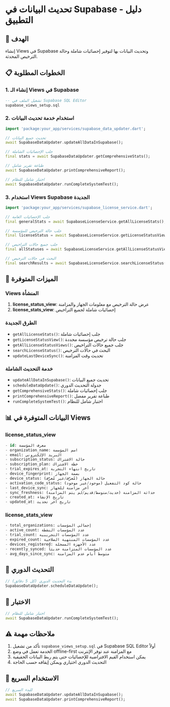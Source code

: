 # تحديث البيانات في Supabase - دليل التطبيق

## 🎯 الهدف
إنشاء Views في Supabase وتحديث البيانات بها لتوفير إحصائيات شاملة وحالة الترخيص المحدثة.

## 📋 الخطوات المطلوبة

### 1. إنشاء الـ Views في Supabase
```sql
-- تشغيل الملف في Supabase SQL Editor
supabase_views_setup.sql
```

### 2. استخدام خدمة تحديث البيانات
```dart
import 'package:your_app/services/supabase_data_updater.dart';

// تحديث جميع البيانات
await SupabaseDataUpdater.updateAllDataInSupabase();

// جلب الإحصائيات الشاملة
final stats = await SupabaseDataUpdater.getComprehensiveStats();

// طباعة تقرير شامل
await SupabaseDataUpdater.printComprehensiveReport();

// اختبار شامل للنظام
await SupabaseDataUpdater.runCompleteSystemTest();
```

### 3. استخدام Views Supabase الجديدة
```dart
import 'package:your_app/services/supabase_license_service.dart';

// جلب الإحصائيات العامة
final generalStats = await SupabaseLicenseService.getAllLicenseStats();

// جلب حالة الترخيص للمؤسسة
final licenseStatus = await SupabaseLicenseService.getLicenseStatusView(schoolId);

// جلب جميع حالات التراخيص
final allStatuses = await SupabaseLicenseService.getAllLicenseStatusViews();

// البحث في حالات الترخيص
final searchResults = await SupabaseLicenseService.searchLicenseStatus("اسم المدرسة");
```

## 🔧 الميزات المتوفرة

### Views المنشأة
1. **license_status_view**: عرض حالة الترخيص مع معلومات الجهاز والمزامنة
2. **license_stats_view**: إحصائيات شاملة لجميع التراخيص

### الطرق الجديدة
- `getAllLicenseStats()`: جلب إحصائيات شاملة
- `getLicenseStatusView()`: جلب حالة ترخيص مؤسسة محددة
- `getAllLicenseStatusViews()`: جلب جميع حالات التراخيص
- `searchLicenseStatus()`: البحث في حالات الترخيص
- `updateLastDeviceSync()`: تحديث وقت المزامنة

### خدمة التحديث الشاملة
- `updateAllDataInSupabase()`: تحديث جميع البيانات
- `scheduleDataUpdate()`: جدولة التحديث الدوري
- `getComprehensiveStats()`: جلب إحصائيات شاملة
- `printComprehensiveReport()`: طباعة تقرير مفصل
- `runCompleteSystemTest()`: اختبار شامل للنظام

## 📊 البيانات المتوفرة في Views

### license_status_view
```sql
- id: معرف المؤسسة
- organization_name: اسم المؤسسة
- email: البريد الإلكتروني
- subscription_status: حالة الاشتراك
- subscription_plan: خطة الاشتراك
- trial_expires_at: تاريخ انتهاء التجربة
- device_fingerprint: بصمة الجهاز
- device_status: حالة الجهاز (مُعرَّف/غير مُعرَّف)
- activation_code_status: حالة كود التفعيل (موجود/غير موجود)
- last_device_sync: آخر مزامنة للجهاز
- sync_freshness: حداثة المزامنة (حديث/متوسط/قديم/لم يتم المزامنة)
- created_at: تاريخ الإنشاء
- updated_at: تاريخ آخر تحديث
```

### license_stats_view
```sql
- total_organizations: إجمالي المؤسسات
- active_count: عدد المؤسسات النشطة
- trial_count: عدد المؤسسات التجريبية
- expired_count: عدد المؤسسات المنتهية الصلاحية
- devices_registered: عدد الأجهزة المسجلة
- recently_synced: عدد المؤسسات المتزامنة حديثاً
- avg_days_since_sync: متوسط أيام عدم المزامنة
```

## 🔄 التحديث الدوري
```dart
// بدء التحديث الدوري (كل 5 دقائق)
SupabaseDataUpdater.scheduleDataUpdate();
```

## 🧪 الاختبار
```dart
// اختبار شامل للنظام
await SupabaseDataUpdater.runCompleteSystemTest();
```

## ⚠️ ملاحظات مهمة
1. تأكد من تشغيل `supabase_views_setup.sql` في Supabase SQL Editor أولاً
2. الخدمة تعمل في وضع offline-first مع المزامنة عند توفر الإنترنت
3. يمكن استخدام القيم الافتراضية للإحصائيات حتى يتم ربط البيانات الحقيقية
4. التحديث الدوري اختياري ويمكن إيقافه حسب الحاجة

## 🎉 الاستخدام السريع
```dart
// للبدء السريع
await SupabaseDataUpdater.updateAllDataInSupabase();
await SupabaseDataUpdater.printComprehensiveReport();
```
